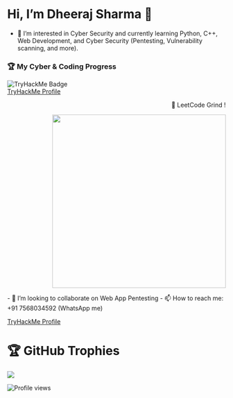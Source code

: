 # Hi, I’m Dheeraj Sharma 👋
  
- 👀 I’m interested in Cyber Security and currently learning Python, C++, Web Development, and Cyber Security (Pentesting, Vulnerability scanning, and more).  
### 🏆 My Cyber & Coding Progress   
  ![TryHackMe Badge](https://tryhackme-badges.s3.amazonaws.com/dheeraj5988.png)  
  [TryHackMe Profile](https://tryhackme.com/p/dheeraj5988)
  <p align="right">
  🚀 LeetCode Grind ! 
  </p>
  <p align="right">
  <img src="https://leetcard.jacoblin.cool/dheeraj_5988?theme=dark&ext=heatmap" width="400">
  </p>
- 💞️ I’m looking to collaborate on Web App Pentesting  
- 📫 How to reach me: +91 7568034592 (WhatsApp me)

[TryHackMe Profile](https://tryhackme.com/p/dheeraj5988)  
 



# 🏆 GitHub Trophies

![](https://github-profile-trophy.vercel.app/?username=dheeraj5988&margin-w=8&margin-h=4&theme=onedark)


![Profile views](https://komarev.com/ghpvc/?username=dheeraj5988&label=Profile%20views&color=0e75b6&style=flat)
